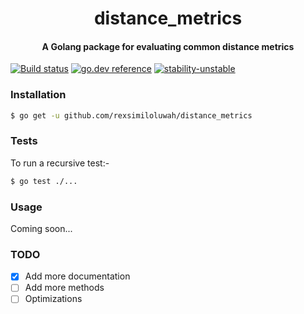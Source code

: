 <h1 align="center">
  <strong>distance_metrics</strong>
</h1>
<h4 align="center">
    A Golang package for evaluating common distance metrics
</h4>

[![Build status](https://ci.appveyor.com/api/projects/status/valslkp8sr50eepn/branch/master?svg=true)](https://)
[![go.dev reference](https://pkg.go.dev/badge/gonum.org/v1/gonum)](https://pkg.go.dev/github.com/rexsimiloluwah/distance_metrics)
[![stability-unstable](https://img.shields.io/badge/stability-unstable-yellow.svg)](https://github.com/emersion/stability-badges#unstable)

### Installation 
```bash
$ go get -u github.com/rexsimiloluwah/distance_metrics
```

### Tests
To run a recursive test:-
```bash
$ go test ./...
```

### Usage
Coming soon... 

### TODO
- [x] Add more documentation 
- [ ] Add more methods
- [ ] Optimizations
